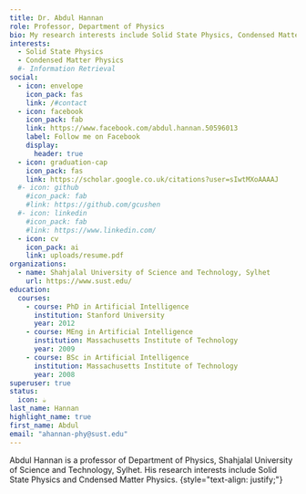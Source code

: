 ```yaml
---
title: Dr. Abdul Hannan
role: Professor, Department of Physics
bio: My research interests include Solid State Physics, Condensed Matter Physics.
interests:
  - Solid State Physics
  - Condensed Matter Physics
  #- Information Retrieval
social:
  - icon: envelope
    icon_pack: fas
    link: /#contact
  - icon: facebook
    icon_pack: fab
    link: https://www.facebook.com/abdul.hannan.50596013 
    label: Follow me on Facebook
    display:
      header: true
  - icon: graduation-cap
    icon_pack: fas
    link: https://scholar.google.co.uk/citations?user=sIwtMXoAAAAJ
  #- icon: github
    #icon_pack: fab
    #link: https://github.com/gcushen
  #- icon: linkedin
    #icon_pack: fab
    #link: https://www.linkedin.com/
  - icon: cv
    icon_pack: ai
    link: uploads/resume.pdf
organizations:
  - name: Shahjalal University of Science and Technology, Sylhet
    url: https://www.sust.edu/
education:
  courses:
    - course: PhD in Artificial Intelligence
      institution: Stanford University
      year: 2012
    - course: MEng in Artificial Intelligence
      institution: Massachusetts Institute of Technology
      year: 2009
    - course: BSc in Artificial Intelligence
      institution: Massachusetts Institute of Technology
      year: 2008
superuser: true
status:
  icon: ☕️
last_name: Hannan
highlight_name: true
first_name: Abdul
email: "ahannan-phy@sust.edu"
---
```


Abdul Hannan is a professor of Department of Physics, Shahjalal University of Science and Technology, Sylhet. His research interests include Solid State Physics and Cndensed Matter Physics. 
{style="text-align: justify;"}
